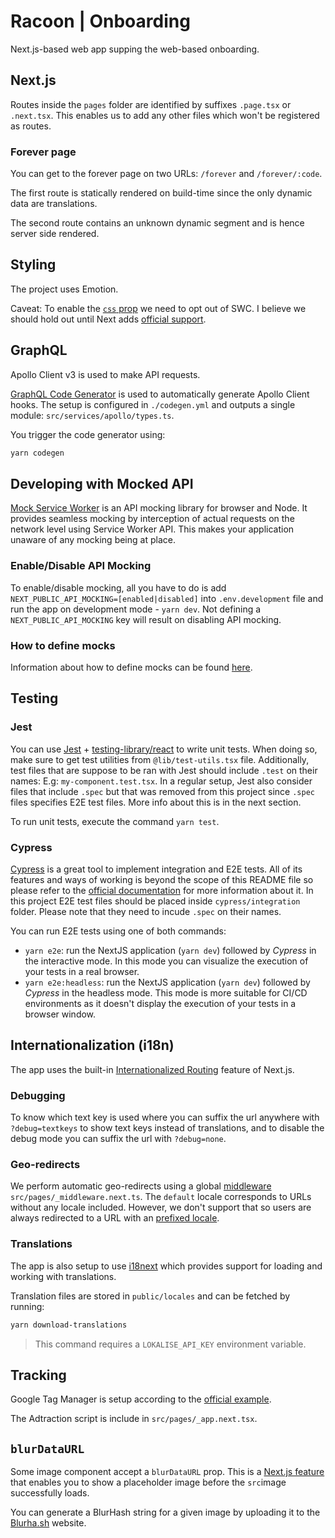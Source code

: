 # Racoon | Onboarding

Next.js-based web app supping the web-based onboarding.

## Next.js

Routes inside the `pages` folder are identified by suffixes `.page.tsx` or `.next.tsx`. This enables us to add any other files which won't be registered as routes.

### Forever page

You can get to the forever page on two URLs: `/forever` and `/forever/:code`.

The first route is statically rendered on build-time since the only dynamic data are translations.

The second route contains an unknown dynamic segment and is hence server side rendered.

## Styling

The project uses Emotion.

Caveat: To enable the [`css` prop](https://emotion.sh/docs/css-prop) we need to opt out of SWC. I believe we should hold out until Next adds [official support](https://github.com/vercel/next.js/issues/30804).

## GraphQL

Apollo Client v3 is used to make API requests.

[GraphQL Code Generator](https://www.graphql-code-generator.com) is used to automatically generate Apollo Client hooks. The setup is configured in `./codegen.yml` and outputs a single module: `src/services/apollo/types.ts`.

You trigger the code generator using:

```bash
yarn codegen
```

## Developing with Mocked API

[Mock Service Worker](https://mswjs.io/) is an API mocking library for browser and Node. It provides seamless mocking by interception of actual requests on the network level using Service Worker API. This makes your application unaware of any mocking being at place.

### Enable/Disable API Mocking

To enable/disable mocking, all you have to do is add `NEXT_PUBLIC_API_MOCKING=[enabled|disabled]` into `.env.development` file and run the app on development mode - `yarn dev`. Not defining a `NEXT_PUBLIC_API_MOCKING` key will result on disabling API mocking.

### How to define mocks

Information about how to define mocks can be found [here](https://mswjs.io/docs/getting-started/mocks).

## Testing

### Jest

You can use [Jest](https://jestjs.io/) + [testing-library/react](https://testing-library.com/docs/react-testing-library/intro/) to write unit tests. When doing so, make sure to get test utilities from `@lib/test-utils.tsx` file. Additionally, test files that are suppose to be ran with Jest should include `.test` on their names: E.g: `my-component.test.tsx`. In a regular setup, Jest also consider files that include `.spec` but that was removed from this project since `.spec` files specifies E2E test files. More info about this is in the next section.

To run unit tests, execute the command `yarn test`.

### Cypress

[Cypress](https://www.cypress.io/) is a great tool to implement integration and E2E tests. All of its features and ways of working is beyond the scope of this README file so please refer to the [official documentation](https://docs.cypress.io/guides/overview/why-cypress) for more information about it.
In this project E2E test files should be placed inside `cypress/integration` folder. Please note that they need to incude `.spec` on their names.

You can run E2E tests using one of both commands:

- `yarn e2e`: run the NextJS application (`yarn dev`) followed by _Cypress_ in the interactive mode. In this mode you can visualize the execution of your tests in a real browser.
- `yarn e2e:headless`: run the NextJS application (`yarn dev`) followed by _Cypress_ in the headless mode. This mode is more suitable for CI/CD environments as it doesn't display the execution of your tests in a browser window.

## Internationalization (i18n)

The app uses the built-in [Internationalized Routing](https://nextjs.org/docs/advanced-features/i18n-routing) feature of Next.js.

### Debugging

To know which text key is used where you can suffix the url anywhere with `?debug=textkeys` to show text keys instead of translations, and to disable the debug mode you can suffix the url with `?debug=none`.

### Geo-redirects

We perform automatic geo-redirects using a global [middleware](https://nextjs.org/docs/middleware) `src/pages/_middleware.next.ts`. The `default` locale corresponds to URLs without any locale included. However, we don't support that so users are always redirected to a URL with an [prefixed locale](https://github.com/vercel/next.js/discussions/18419#discussioncomment-1561577).

### Translations

The app is also setup to use [i18next](https://www.i18next.com) which provides support for loading and working with translations.

Translation files are stored in `public/locales` and can be fetched by running:

```bash
yarn download-translations
```

> This command requires a `LOKALISE_API_KEY` environment variable.

## Tracking

Google Tag Manager is setup according to the [official example](https://github.com/vercel/next.js/tree/canary/examples/with-google-tag-manager).

The Adtraction script is include in `src/pages/_app.next.tsx`.

## `blurDataURL`

Some image component accept a `blurDataURL` prop. This is a [Next.js feature](https://nextjs.org/docs/api-reference/next/image#blurdataurl) that enables you to show a placeholder image before the `src`image successfully loads.

You can generate a BlurHash string for a given image by uploading it to the [Blurha.sh](https://blurha.sh/) website.
